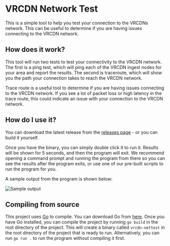 # VRCDN Network Test

This is a simple tool to help you test your connection to the VRCDNs network. This can be useful to determine if you are having issues connecting to the VRCDN network.

## How does it work?

This tool will run two tests to test your connectivity to the VRCDN network. The first is a ping test, which will ping
each of the VRCDN ingest nodes for your area and report the results. The second is traceroute, which will show you the
path your connection takes to reach the VRCDN network.

Trace route is a useful tool to determine if you are having issues connecting to the VRCDN network. If you see a lot of
packet loss or high latency in the trace route, this could indicate an issue with your connection to the VRCDN network.

## How do I use it?

You can download the latest release from the [releases page]() - or you can build it yourself.

Once you have the binary, you can simply double click it to run it. Results will be shown for 5 seconds, and then the
program will exit. We recommend opening a command prompt and running the program from there so you can see the results
after the program exits, or use one of our pre-built scripts to run the program for you.

A sample output from the program is shown below:

![Sample output](https://img.sticks.ovh/9Loapvy8u.png)

## Compiling from source

This project uses [Go](https://golang.org/) to compile. You can download Go from [here](https://golang.org/dl/). Once
you have Go installed, you can compile the project by running `go build` in the root directory of the project. This will
create a binary called `vrcdn-nettest` in the root directory of the project that is ready to run. Alternatively, you can
run `go run .` to run the program without compiling it first.
